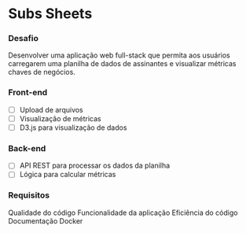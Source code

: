 # Subs Sheets

### Desafio

Desenvolver uma aplicação web full-stack que permita aos usuários carregarem uma planilha de dados de assinantes e visualizar métricas chaves de negócios.

### Front-end

- [ ] Upload de arquivos
- [ ] Visualização de métricas
- [ ] D3.js para visualização de dados

### Back-end

- [ ] API REST para processar os dados da planilha
- [ ] Lógica para calcular métricas

### Requisitos

Qualidade do código
Funcionalidade da aplicação
Eficiência do código
Documentação
Docker
